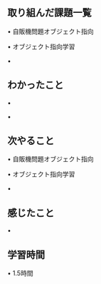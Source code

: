 ## 取り組んだ課題一覧
• 自販機問題オブジェクト指向


• オブジェクト指向学習


• 


## わかったこと
• 


• 


## 次やること
• 自販機問題オブジェクト指向


• オブジェクト指向学習


• 

## 感じたこと
• 

## 学習時間
• 1.5時間